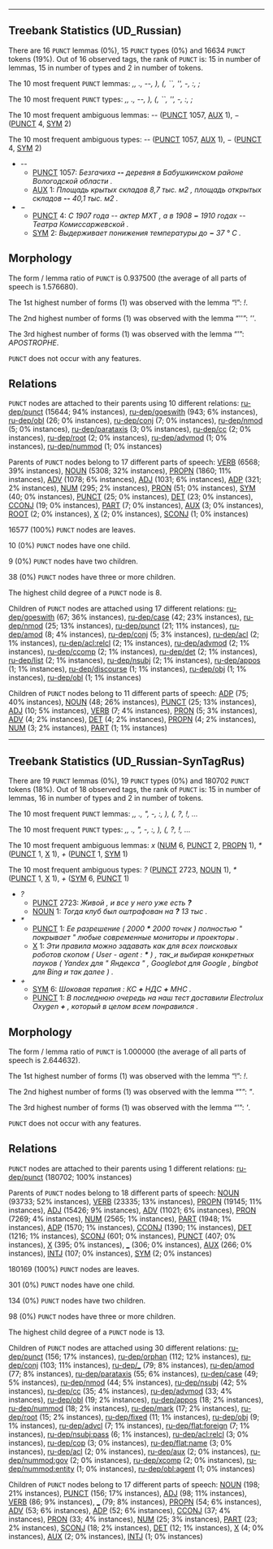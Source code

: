 

--------------------------------------------------------------------------------

## Treebank Statistics (UD_Russian)

There are 16 `PUNCT` lemmas (0%), 15 `PUNCT` types (0%) and 16634 `PUNCT` tokens (19%).
Out of 16 observed tags, the rank of `PUNCT` is: 15 in number of lemmas, 15 in number of types and 2 in number of tokens.

The 10 most frequent `PUNCT` lemmas: <em>,, ., --, ), (, ``, &#39;&#39;, -, :, ;</em>

The 10 most frequent `PUNCT` types:  <em>,, ., --, ), (, ``, &#39;&#39;, -, :, ;</em>

The 10 most frequent ambiguous lemmas: <em>--</em> ([PUNCT]() 1057, [AUX]() 1), <em>−</em> ([PUNCT]() 4, [SYM]() 2)

The 10 most frequent ambiguous types:  <em>--</em> ([PUNCT]() 1057, [AUX]() 1), <em>−</em> ([PUNCT]() 4, [SYM]() 2)


* <em>--</em>
  * [PUNCT]() 1057: <em>Безгачиха <b>--</b> деревня в Бабушкинском районе Вологодской области .</em>
  * [AUX]() 1: <em>Площадь крытых складов 8,7 тыс. м2 , площадь открытых складов <b>--</b> 40,1 тыс. м2 .</em>
* <em>−</em>
  * [PUNCT]() 4: <em>С 1907 года -- актер МХТ , а в 1908 <b>−</b> 1910 годах -- Театра Комиссаржевской .</em>
  * [SYM]() 2: <em>Выдерживает понижения температуры до <b>−</b> 37 ° С .</em>

## Morphology

The form / lemma ratio of `PUNCT` is 0.937500 (the average of all parts of speech is 1.576680).

The 1st highest number of forms (1) was observed with the lemma “!”: <em>!</em>.

The 2nd highest number of forms (1) was observed with the lemma “&#39;&#39;”: <em>&#39;&#39;</em>.

The 3rd highest number of forms (1) was observed with the lemma “'”: <em>APOSTROPHE</em>.

`PUNCT` does not occur with any features.


## Relations

`PUNCT` nodes are attached to their parents using 10 different relations: [ru-dep/punct]() (15644; 94% instances), [ru-dep/goeswith]() (943; 6% instances), [ru-dep/obl]() (26; 0% instances), [ru-dep/conj]() (7; 0% instances), [ru-dep/nmod]() (5; 0% instances), [ru-dep/parataxis]() (3; 0% instances), [ru-dep/cc]() (2; 0% instances), [ru-dep/root]() (2; 0% instances), [ru-dep/advmod]() (1; 0% instances), [ru-dep/nummod]() (1; 0% instances)

Parents of `PUNCT` nodes belong to 17 different parts of speech: [VERB]() (6568; 39% instances), [NOUN]() (5308; 32% instances), [PROPN]() (1860; 11% instances), [ADV]() (1078; 6% instances), [ADJ]() (1031; 6% instances), [ADP]() (321; 2% instances), [NUM]() (295; 2% instances), [PRON]() (51; 0% instances), [SYM]() (40; 0% instances), [PUNCT]() (25; 0% instances), [DET]() (23; 0% instances), [CCONJ]() (19; 0% instances), [PART]() (7; 0% instances), [AUX]() (3; 0% instances), [ROOT]() (2; 0% instances), [X]() (2; 0% instances), [SCONJ]() (1; 0% instances)

16577 (100%) `PUNCT` nodes are leaves.

10 (0%) `PUNCT` nodes have one child.

9 (0%) `PUNCT` nodes have two children.

38 (0%) `PUNCT` nodes have three or more children.

The highest child degree of a `PUNCT` node is 8.

Children of `PUNCT` nodes are attached using 17 different relations: [ru-dep/goeswith]() (67; 36% instances), [ru-dep/case]() (42; 23% instances), [ru-dep/nmod]() (25; 13% instances), [ru-dep/punct]() (21; 11% instances), [ru-dep/amod]() (8; 4% instances), [ru-dep/conj]() (5; 3% instances), [ru-dep/acl]() (2; 1% instances), [ru-dep/acl:relcl]() (2; 1% instances), [ru-dep/advmod]() (2; 1% instances), [ru-dep/ccomp]() (2; 1% instances), [ru-dep/det]() (2; 1% instances), [ru-dep/list]() (2; 1% instances), [ru-dep/nsubj]() (2; 1% instances), [ru-dep/appos]() (1; 1% instances), [ru-dep/discourse]() (1; 1% instances), [ru-dep/obj]() (1; 1% instances), [ru-dep/obl]() (1; 1% instances)

Children of `PUNCT` nodes belong to 11 different parts of speech: [ADP]() (75; 40% instances), [NOUN]() (48; 26% instances), [PUNCT]() (25; 13% instances), [ADJ]() (10; 5% instances), [VERB]() (7; 4% instances), [PRON]() (5; 3% instances), [ADV]() (4; 2% instances), [DET]() (4; 2% instances), [PROPN]() (4; 2% instances), [NUM]() (3; 2% instances), [PART]() (1; 1% instances)



--------------------------------------------------------------------------------

## Treebank Statistics (UD_Russian-SynTagRus)

There are 19 `PUNCT` lemmas (0%), 19 `PUNCT` types (0%) and 180702 `PUNCT` tokens (18%).
Out of 18 observed tags, the rank of `PUNCT` is: 15 in number of lemmas, 16 in number of types and 2 in number of tokens.

The 10 most frequent `PUNCT` lemmas: <em>,, ., ", -, :, ), (, ?, !, …</em>

The 10 most frequent `PUNCT` types:  <em>,, ., ", -, :, ), (, ?, !, …</em>

The 10 most frequent ambiguous lemmas: <em>x</em> ([NUM]() 6, [PUNCT]() 2, [PROPN]() 1), <em>*</em> ([PUNCT]() 1, [X]() 1), <em>+</em> ([PUNCT]() 1, [SYM]() 1)

The 10 most frequent ambiguous types:  <em>?</em> ([PUNCT]() 2723, [NOUN]() 1), <em>*</em> ([PUNCT]() 1, [X]() 1), <em>+</em> ([SYM]() 6, [PUNCT]() 1)


* <em>?</em>
  * [PUNCT]() 2723: <em>Живой , и все у него уже есть <b>?</b></em>
  * [NOUN]() 1: <em>Тогда клуб был оштрафован на <b>?</b> 13 тыс .</em>
* <em>*</em>
  * [PUNCT]() 1: <em>Ее разрешение ( 2000 <b>*</b> 2000 точек ) полностью " покрывает " любые современные мониторы и проекторы .</em>
  * [X]() 1: <em>Эти правила можно задавать как для всех поисковых роботов скопом ( User - agent : <b>*</b> ) , так_и выбирая конкретных пауков ( Yandex для " Яндекса " , Googlebot для Google , bingbot для Bing и так далее ) .</em>
* <em>+</em>
  * [SYM]() 6: <em>Шоковая терапия : КС <b>+</b> НДС <b>+</b> МНС .</em>
  * [PUNCT]() 1: <em>В последнюю очередь на наш тест доставили Electrolux Oxygen <b>+</b> , который в целом всем понравился .</em>

## Morphology

The form / lemma ratio of `PUNCT` is 1.000000 (the average of all parts of speech is 2.644632).

The 1st highest number of forms (1) was observed with the lemma “!”: <em>!</em>.

The 2nd highest number of forms (1) was observed with the lemma “"”: <em>"</em>.

The 3rd highest number of forms (1) was observed with the lemma “'”: <em>'</em>.

`PUNCT` does not occur with any features.


## Relations

`PUNCT` nodes are attached to their parents using 1 different relations: [ru-dep/punct]() (180702; 100% instances)

Parents of `PUNCT` nodes belong to 18 different parts of speech: [NOUN]() (93733; 52% instances), [VERB]() (23335; 13% instances), [PROPN]() (19145; 11% instances), [ADJ]() (15426; 9% instances), [ADV]() (11021; 6% instances), [PRON]() (7269; 4% instances), [NUM]() (2565; 1% instances), [PART]() (1948; 1% instances), [ADP]() (1570; 1% instances), [CCONJ]() (1390; 1% instances), [DET]() (1216; 1% instances), [SCONJ]() (601; 0% instances), [PUNCT]() (407; 0% instances), [X]() (395; 0% instances), [_]() (306; 0% instances), [AUX]() (266; 0% instances), [INTJ]() (107; 0% instances), [SYM]() (2; 0% instances)

180169 (100%) `PUNCT` nodes are leaves.

301 (0%) `PUNCT` nodes have one child.

134 (0%) `PUNCT` nodes have two children.

98 (0%) `PUNCT` nodes have three or more children.

The highest child degree of a `PUNCT` node is 13.

Children of `PUNCT` nodes are attached using 30 different relations: [ru-dep/punct]() (156; 17% instances), [ru-dep/orphan]() (112; 12% instances), [ru-dep/conj]() (103; 11% instances), [ru-dep/_]() (79; 8% instances), [ru-dep/amod]() (77; 8% instances), [ru-dep/parataxis]() (55; 6% instances), [ru-dep/case]() (49; 5% instances), [ru-dep/nmod]() (44; 5% instances), [ru-dep/nsubj]() (42; 5% instances), [ru-dep/cc]() (35; 4% instances), [ru-dep/advmod]() (33; 4% instances), [ru-dep/obl]() (19; 2% instances), [ru-dep/appos]() (18; 2% instances), [ru-dep/nummod]() (18; 2% instances), [ru-dep/mark]() (17; 2% instances), [ru-dep/root]() (15; 2% instances), [ru-dep/fixed]() (11; 1% instances), [ru-dep/obj]() (9; 1% instances), [ru-dep/advcl]() (7; 1% instances), [ru-dep/flat:foreign]() (7; 1% instances), [ru-dep/nsubj:pass]() (6; 1% instances), [ru-dep/acl:relcl]() (3; 0% instances), [ru-dep/cop]() (3; 0% instances), [ru-dep/flat:name]() (3; 0% instances), [ru-dep/acl]() (2; 0% instances), [ru-dep/aux]() (2; 0% instances), [ru-dep/nummod:gov]() (2; 0% instances), [ru-dep/xcomp]() (2; 0% instances), [ru-dep/nummod:entity]() (1; 0% instances), [ru-dep/obl:agent]() (1; 0% instances)

Children of `PUNCT` nodes belong to 17 different parts of speech: [NOUN]() (198; 21% instances), [PUNCT]() (156; 17% instances), [ADJ]() (98; 11% instances), [VERB]() (86; 9% instances), [_]() (79; 8% instances), [PROPN]() (54; 6% instances), [ADV]() (53; 6% instances), [ADP]() (52; 6% instances), [CCONJ]() (37; 4% instances), [PRON]() (33; 4% instances), [NUM]() (25; 3% instances), [PART]() (23; 2% instances), [SCONJ]() (18; 2% instances), [DET]() (12; 1% instances), [X]() (4; 0% instances), [AUX]() (2; 0% instances), [INTJ]() (1; 0% instances)

